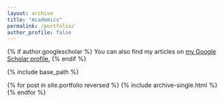 ```yaml
---
layout: archive
title: "Academics"
permalink: /portfolio/
author_profile: false
---
```


{% if author.googlescholar %}
  You can also find my articles on <u><a href="{{author.googlescholar}}">my Google Scholar profile</a>.</u>
{% endif %}

{% include base_path %}

{% for post in site.portfolio reversed %}
  {% include archive-single.html %}
{% endfor %}
